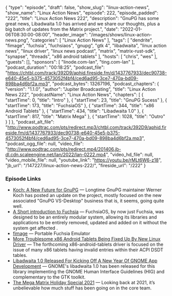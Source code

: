 {
  "type": "episode",
  "draft": false,
  "show_slug": "linux-action-news",
  "show_name": "Linux Action News",
  "episode": 222,
  "episode_padded": "222",
  "title": "Linux Action News 222",
  "description": "GnuPG has some great news, Libadwaita 1.0 has arrived and we share our thoughts, plus a big batch of updates from the Matrix project.",
  "date": "2022-01-06T08:30:00-08:00",
  "header_image": "/images/shows/linux-action-news.png",
  "categories": [
    "Linux Action News"
  ],
  "tags": [
    "dendrite",
    "fimage",
    "fuchsia",
    "fuchsiaos",
    "gnupg",
    "gtk 4",
    "libadwaita",
    "linux action news",
    "linux driver",
    "linux news podcast",
    "matrix",
    "matrix-rust-sdk",
    "synapse",
    "threads",
    "x86 android tablets"
  ],
  "hosts": [
    "chris",
    "wes"
  ],
  "guests": [],
  "sponsors": [
    "linode.com-lan",
    "ting.com-lan"
  ],
  "podcast_duration": "00:18:25",
  "podcast_file": "https://chtbl.com/track/392D9/aphid.fireside.fm/d/1437767933/dec90738-e640-45e5-b375-4573052f4bf4/ced6ad95-3ce7-470a-bd09-898ba4d6bf2a.mp3",
  "podcast_bytes": 13267196,
  "podcast_chapters": {
    "version": "1.1.0",
    "author": "Jupiter Broadcasting",
    "title": "Linux Action News 222",
    "podcastName": "Linux Action News",
    "chapters": [
      {
        "startTime": 0,
        "title": "Intro"
      },
      {
        "startTime": 23,
        "title": "GnuPG Sucess"
      },
      {
        "startTime": 173,
        "title": "FuchsiaOS"
      },
      {
        "startTime": 344,
        "title": "x86 Android Tablets"
      },
      {
        "startTime": 434,
        "title": "Libadwaita 1.0"
      },
      {
        "startTime": 817,
        "title": "Matrix Mega"
      },
      {
        "startTime": 1028,
        "title": "Outro"
      }
    ]
  },
  "podcast_alt_file": "http://www.podtrac.com/pts/redirect.mp3/chtbl.com/track/392D9/aphid.fireside.fm/d/1437767933/dec90738-e640-45e5-b375-4573052f4bf4/ced6ad95-3ce7-470a-bd09-898ba4d6bf2a.mp3",
  "podcast_ogg_file": null,
  "video_file": "http://www.podtrac.com/pts/redirect.mp4/201406.jb-dl.cdn.scaleengine.net/lan/2022/lan-0222.mp4",
  "video_hd_file": null,
  "video_mobile_file": null,
  "youtube_link": "https://youtu.be/rMLt6W6-z18",
  "jb_url": "/147227/linux-action-news-222/",
  "fireside_url": "/222"
}


### Episode Links

  * [Koch: A New Future for GnuPG](https://lwn.net/Articles/880248/ "Koch: A New Future for GnuPG") — Longtime GnuPG maintainer Werner Koch has posted an update on the project, mostly focused on the new associated "GnuPG VS-Desktop" business that is, it seems, going quite well.
  * [A Short introduction to Fuchsia](https://medium.com/@allansrc/a-short-introduction-to-fuchsia-fuchsiaos-8a3b5de2dbe0 "A Short introduction to Fuchsia") — FuchsiaOS, by now just Fuchsia, was designed to be an entirely modular system, allowing its libraries and applications to be entirely removed, updated and added on it without the system get affected .
  * [fimage](https://github.com/dahliaOS/fimage "fimage") — Portable Fuchsia Emulator
  * [More Troublesome x86 Android Tablets Being Fixed Up By New Linux Driver](https://www.phoronix.com/scan.php?page=news_item&px=x86-Android-Tablets-More "More Troublesome x86 Android Tablets Being Fixed Up By New Linux Driver") — The forthcoming x86-android-tablets driver is focused on the issue of many x86 tablets having invalid entries within their ACPI DSDT tables.
  * [Libadwaita 1.0 Released For Kicking Off A New Year Of GNOME App Development](https://www.phoronix.com/scan.php?page=news_item&px=libadwaita-1.0 "Libadwaita 1.0 Released For Kicking Off A New Year Of GNOME App Development") — GNOME's libadwaita 1.0 has been released for this library implementing the GNOME Human Interface Guidelines (HIG) and complementary to the GTK toolkit.
  * [The Mega Matrix Holiday Special 2021](https://matrix.org/blog/2021/12/22/the-mega-matrix-holiday-special-2021 "The Mega Matrix Holiday Special 2021") — Looking back at 2021, it’s unbelievable how much stuff has been going on in the core team.


